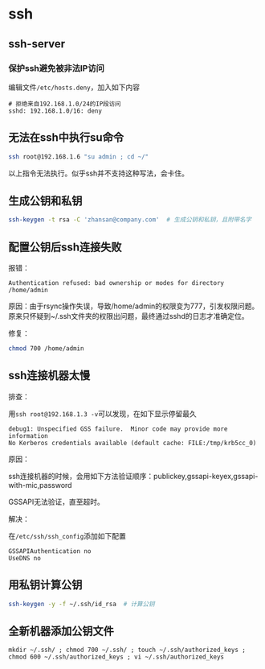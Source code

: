 # ssh

## ssh-server

### 保护ssh避免被非法IP访问

编辑文件`/etc/hosts.deny`，加入如下内容

```
# 拒绝来自192.168.1.0/24的IP段访问
sshd: 192.168.1.0/16: deny
```

## 无法在ssh中执行su命令

``` bash
ssh root@192.168.1.6 "su admin ; cd ~/"
```

以上指令无法执行。似乎ssh并不支持这种写法，会卡住。

## 生成公钥和私钥

```bash
ssh-keygen -t rsa -C 'zhansan@company.com'  # 生成公钥和私钥，且附带名字
```

## 配置公钥后ssh连接失败

报错：

```
Authentication refused: bad ownership or modes for directory /home/admin
```

原因：由于rsync操作失误，导致/home/admin的权限变为777，引发权限问题。原来只怀疑到~/.ssh文件夹的权限出问题，最终通过sshd的日志才准确定位。

修复：

```bash
chmod 700 /home/admin
```

## ssh连接机器太慢

排查：

用`ssh root@192.168.1.3 -v`可以发现，在如下显示停留最久

``` debug
debug1: Unspecified GSS failure.  Minor code may provide more information
No Kerberos credentials available (default cache: FILE:/tmp/krb5cc_0)
```

原因：

ssh连接机器的时候，会用如下方法验证顺序：publickey,gssapi-keyex,gssapi-with-mic,password

GSSAPI无法验证，直至超时。

解决：

在`/etc/ssh/ssh_config`添加如下配置

``` config
GSSAPIAuthentication no
UseDNS no
```

## 用私钥计算公钥

``` bash
ssh-keygen -y -f ~/.ssh/id_rsa  # 计算公钥
```

## 全新机器添加公钥文件

```
mkdir ~/.ssh/ ; chmod 700 ~/.ssh/ ; touch ~/.ssh/authorized_keys ; chmod 600 ~/.ssh/authorized_keys ; vi ~/.ssh/authorized_keys
```

